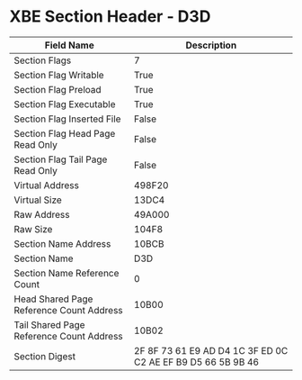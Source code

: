 # XBE Section Header - D3D

| Field Name | Description |
|---|---|
| Section Flags | 7 |
| Section Flag Writable | True |
| Section Flag Preload | True |
| Section Flag Executable | True |
| Section Flag Inserted File | False |
| Section Flag Head Page Read Only | False |
| Section Flag Tail Page Read Only | False |
| Virtual Address | 498F20 |
| Virtual Size | 13DC4 |
| Raw Address | 49A000 |
| Raw Size | 104F8 |
| Section Name Address | 10BCB |
| Section Name | D3D |
| Section Name Reference Count | 0 |
| Head Shared Page Reference Count Address | 10B00 |
| Tail Shared Page Reference Count Address | 10B02 |
| Section Digest | 2F 8F 73 61 E9 AD D4 1C 3F ED 0C C2 AE EF B9 D5 66 5B 9B 46 |
